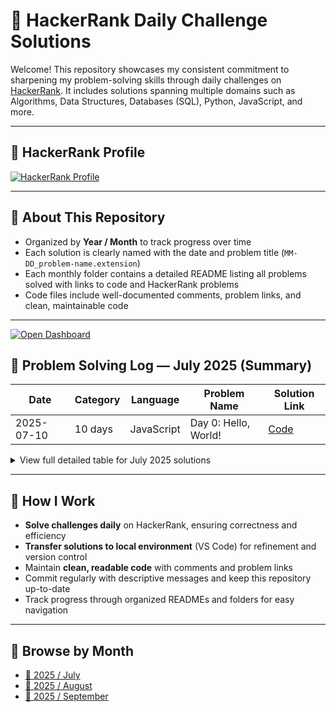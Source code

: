 # 🧠 HackerRank Daily Challenge Solutions

Welcome! This repository showcases my consistent commitment to sharpening my problem-solving skills through daily challenges on [HackerRank](https://www.hackerrank.com/profile/silviuumiron). It includes solutions spanning multiple domains such as Algorithms, Data Structures, Databases (SQL), Python, JavaScript, and more.

---

## 🔗 HackerRank Profile

[![HackerRank Profile](https://img.shields.io/badge/🏆-HackerRank%20Profile-2bbc8a?style=for-the-badge&logo=hackerrank&logoColor=white)](https://www.hackerrank.com/profile/silviuumiron)

---

## 🚀 About This Repository

- Organized by **Year / Month** to track progress over time
- Each solution is clearly named with the date and problem title (`MM-DD_problem-name.extension`)
- Each monthly folder contains a detailed README listing all problems solved with links to code and HackerRank problems
- Code files include well-documented comments, problem links, and clean, maintainable code

---
[![Open Dashboard](https://img.shields.io/badge/🚪-Open%20Dashboard-brightgreen?style=for-the-badge&logo=github&logoColor=white)](https://miron-silviu.github.io/hackerrank-solutions/)

## 📅 Problem Solving Log — July 2025 (Summary)

| Date       | Category | Language   | Problem Name         | Solution Link                                                                            |
| ---------- | -------- | ---------- | -------------------- | ---------------------------------------------------------------------------------------- |
| 2025-07-10 | 10 days  | JavaScript | Day 0: Hello, World! | [Code](https://www.hackerrank.com/challenges/js10-hello-world/problem?isFullScreen=true) |

<details>
  <summary>View full detailed table for July 2025 solutions</summary>

| Date       | Category        | Language   | Problem Name         | HackerRank Link                                                             | Solution Link                                   |
| ---------- | --------------- | ---------- | -------------------- | --------------------------------------------------------------------------- | ----------------------------------------------- |
| 2025-07-10 | 10 days         | JavaScript | Day 0: Hello, World! | [code](https://www.hackerrank.com/challenges/10-days-of-javascript/problem) | [Code](./July_2025/07-10_hello_world.js)        |
| 2025-07-08 | Databases (SQL) | SQL        | Select All           | [Problem](https://www.hackerrank.com/challenges/select-all/problem)         | [Code](./July_2025/07-08_select_all.sql)        |
| 2025-07-07 | Data Structures | JavaScript | Array Manipulation   | [Problem](https://www.hackerrank.com/challenges/array-manipulation/problem) | [Code](./July_2025/07-07_array_manipulation.js) |

<!-- Add more rows here as you solve more problems -->

</details>

---

## 💼 How I Work

- **Solve challenges daily** on HackerRank, ensuring correctness and efficiency
- **Transfer solutions to local environment** (VS Code) for refinement and version control
- Maintain **clean, readable code** with comments and problem links
- Commit regularly with descriptive messages and keep this repository up-to-date
- Track progress through organized READMEs and folders for easy navigation

---

## 📁 Browse by Month

- [📂 2025 / July](./July_2025/)
- [📂 2025 / August](./2025/08_August/)
- [📂 2025 / September](./2025/09_September/)
